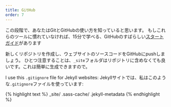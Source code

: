 ```yaml
---
title: GitHub
order: 7
---
```

この段階で、あなたはGitとGitHubの使い方を知っていると思います。
もしこれらのツールに慣れていなければ、15分で学べる、GitHubのすばらしい[スタートガイド](https://try.github.io/)があります

新しくリポジトリを作成し、ウェブサイトのソースコードをGitHubにpushしましょう。
ひとつ注意することは、`_site`フォルダはリポジトリに含めなくても良いです。これは簡単に生成できますので。

I use this `.gitignore` file for Jekyll websites:
Jekyllサイトでは、私はこのような`.gitignore`ファイルを使っています:

{% highlight text %}
_site/
.sass-cache/
.jekyll-metadata
{% endhighlight %}
